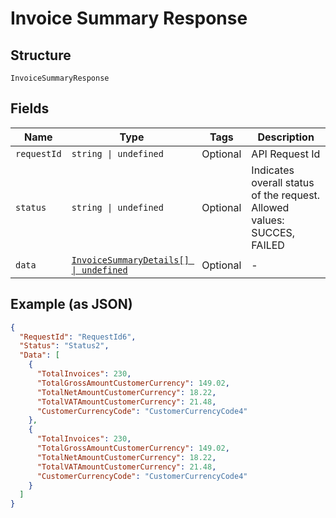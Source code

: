 
# Invoice Summary Response

## Structure

`InvoiceSummaryResponse`

## Fields

| Name | Type | Tags | Description |
|  --- | --- | --- | --- |
| `requestId` | `string \| undefined` | Optional | API Request Id |
| `status` | `string \| undefined` | Optional | Indicates overall status of the request. Allowed values: SUCCES, FAILED |
| `data` | [`InvoiceSummaryDetails[] \| undefined`](../../doc/models/invoice-summary-details.md) | Optional | - |

## Example (as JSON)

```json
{
  "RequestId": "RequestId6",
  "Status": "Status2",
  "Data": [
    {
      "TotalInvoices": 230,
      "TotalGrossAmountCustomerCurrency": 149.02,
      "TotalNetAmountCustomerCurrency": 18.22,
      "TotalVATAmountCustomerCurrency": 21.48,
      "CustomerCurrencyCode": "CustomerCurrencyCode4"
    },
    {
      "TotalInvoices": 230,
      "TotalGrossAmountCustomerCurrency": 149.02,
      "TotalNetAmountCustomerCurrency": 18.22,
      "TotalVATAmountCustomerCurrency": 21.48,
      "CustomerCurrencyCode": "CustomerCurrencyCode4"
    }
  ]
}
```


